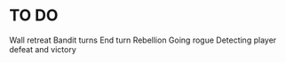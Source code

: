 # TO DO
Wall retreat
Bandit turns
End turn
Rebellion
Going rogue
Detecting player defeat and victory